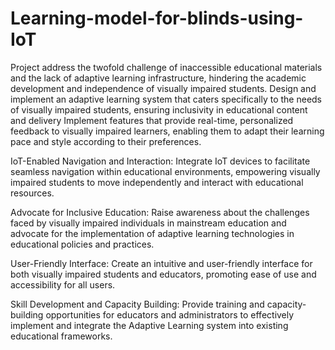 # Learning-model-for-blinds-using-IoT
Project address the twofold challenge of inaccessible educational materials and the lack of adaptive learning infrastructure, hindering the academic development and independence of visually impaired students. 
Design and implement an adaptive learning system that caters specifically to the needs of visually impaired students, ensuring inclusivity in educational content and delivery
Implement features that provide real-time, personalized feedback to visually impaired learners, enabling them to adapt their learning pace and style according to their preferences.

IoT-Enabled Navigation and Interaction:
Integrate IoT devices to facilitate seamless navigation within educational environments, empowering visually impaired students to move independently and interact with educational resources.

Advocate for Inclusive Education:
Raise awareness about the challenges faced by visually impaired individuals in mainstream education and advocate for the implementation of adaptive learning technologies in educational policies and practices.

User-Friendly Interface:
Create an intuitive and user-friendly interface for both visually impaired students and educators, promoting ease of use and accessibility for all users.

Skill Development and Capacity Building:
Provide training and capacity-building opportunities for educators and administrators to effectively implement and integrate the  Adaptive Learning system into existing educational frameworks.
